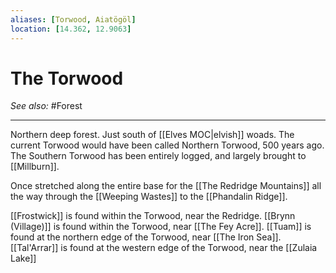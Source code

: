 ```yaml
---
aliases: [Torwood, Aiatögöl]
location: [14.362, 12.9063]
---
```


# The Torwood
*See also:* #Forest
___
Northern deep forest. Just south of [[Elves MOC|elvish]] woads. The current Torwood would have been called Northern Torwood, 500 years ago. The Southern Torwood has been entirely logged, and largely brought to [[Millburn]].

Once stretched along the entire base for the [[The Redridge Mountains]] all the way through the [[Weeping Wastes]] to the [[Phandalin Ridge]].

[[Frostwick]] is found within the Torwood, near the Redridge.
[[Brynn (Village)]] is found within the Torwood, near [[The Fey Acre]].
[[Tuam]] is found at the northern edge of the Torwood, near [[The Iron Sea]].
[[Tal'Arrar]] is found at the western edge of the Torwood, near the [[Zulaia Lake]]

